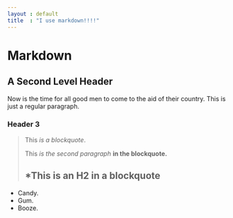 ```yaml
---
layout : default
title  : "I use markdown!!!!"
---
```


Markdown
========

A Second Level Header
---------------------

Now is the time for all good men to come to
the aid of their country. This is just a
regular paragraph.

### Header 3

> This *is a blockquote*.
> 
> This _is the second paragraph_ **in the blockquote.**
>
> ## *This is an H2 __in a blockquote__

* Candy.
* Gum.
* Booze.